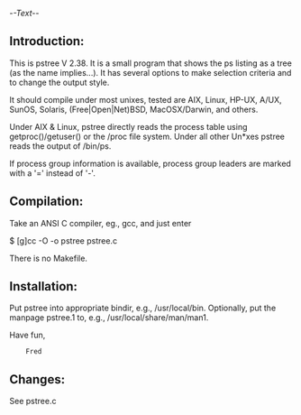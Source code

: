 -*-Text-*-

Introduction:
-------------

   This is pstree V 2.38. It is a small program that shows the ps
   listing as a tree (as the name implies...). It has several options
   to make selection criteria and to change the output style.

   It should compile under most unixes, tested are AIX, Linux, HP-UX,
   A/UX, SunOS, Solaris, (Free|Open|Net)BSD, MacOSX/Darwin, and others.

   Under AIX & Linux, pstree directly reads the process table using
   getproc()/getuser() or the /proc file system. Under all other
   Un*xes pstree reads the output of /bin/ps.

   If process group information is available, process group leaders
   are marked with a '=' instead of '-'.

Compilation:
------------

   Take an ANSI C compiler, eg., gcc, and just enter

   $ [g]cc -O -o pstree pstree.c

   There is no Makefile.

Installation:
------------

   Put pstree into appropriate bindir, e.g., /usr/local/bin.
   Optionally, put the manpage pstree.1 to, e.g., /usr/local/share/man/man1.

   Have fun, 

        Fred

Changes:
--------

   See pstree.c

